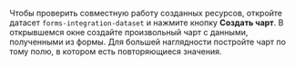 Чтобы проверить совместную работу созданных ресурсов, откройте датасет `forms-integration-dataset` и нажмите кнопку **Создать чарт**. В открывшемся окне создайте произвольный чарт с данными, полученными из формы. Для большей наглядности постройте чарт по тому полю, в котором есть повторяющиеся значения.
